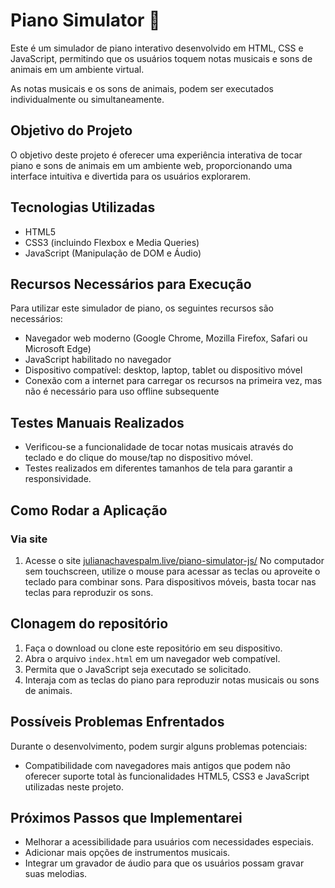 # Piano Simulator 🎹

Este é um simulador de piano interativo desenvolvido em HTML, CSS e JavaScript, permitindo que os usuários toquem notas musicais e sons de animais em um ambiente virtual.

As notas musicais e os sons de animais, podem ser executados individualmente ou simultaneamente.

## Objetivo do Projeto

O objetivo deste projeto é oferecer uma experiência interativa de tocar piano e sons de animais em um ambiente web, proporcionando uma interface intuitiva e divertida para os usuários explorarem.

## Tecnologias Utilizadas

- HTML5
- CSS3 (incluindo Flexbox e Media Queries)
- JavaScript (Manipulação de DOM e Áudio)

## Recursos Necessários para Execução

Para utilizar este simulador de piano, os seguintes recursos são necessários:

- Navegador web moderno (Google Chrome, Mozilla Firefox, Safari ou Microsoft Edge)
- JavaScript habilitado no navegador
- Dispositivo compatível: desktop, laptop, tablet ou dispositivo móvel
- Conexão com a internet para carregar os recursos na primeira vez, mas não é necessário para uso offline subsequente

## Testes Manuais Realizados

- Verificou-se a funcionalidade de tocar notas musicais através do teclado e do clique do mouse/tap no dispositivo móvel.
- Testes realizados em diferentes tamanhos de tela para garantir a responsividade.

## Como Rodar a Aplicação

### Via site
1. Acesse o site [julianachavespalm.live/piano-simulator-js/](julianachavespalm.live/piano-simulator-js/
)
No computador sem touchscreen, utilize o mouse para acessar as teclas ou aproveite o teclado para combinar sons.
Para dispositivos móveis, basta tocar nas teclas para reproduzir os sons.
   
## Clonagem do repositório
1. Faça o download ou clone este repositório em seu dispositivo.
2. Abra o arquivo `index.html` em um navegador web compatível.
3. Permita que o JavaScript seja executado se solicitado.
4. Interaja com as teclas do piano para reproduzir notas musicais ou sons de animais.

## Possíveis Problemas Enfrentados

Durante o desenvolvimento, podem surgir alguns problemas potenciais:

- Compatibilidade com navegadores mais antigos que podem não oferecer suporte total às funcionalidades HTML5, CSS3 e JavaScript utilizadas neste projeto.

## Próximos Passos que Implementarei

- Melhorar a acessibilidade para usuários com necessidades especiais.
- Adicionar mais opções de instrumentos musicais.
- Integrar um gravador de áudio para que os usuários possam gravar suas melodias.
